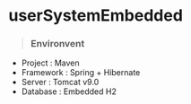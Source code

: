 # userSystemEmbedded  
  
>### Environvent
- Project : Maven
- Framework : Spring + Hibernate
- Server : Tomcat v9.0
- Database : Embedded H2


